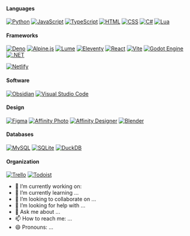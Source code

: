#### Languages
[![Python](https://img.shields.io/badge/Python-3776AB?logo=python&logoColor=fff)](#)
[![JavaScript](https://img.shields.io/badge/JavaScript-F7DF1E?logo=javascript&logoColor=000)](#)
[![TypeScript](https://img.shields.io/badge/TypeScript-3178C6?logo=typescript&logoColor=fff)](#)
[![HTML](https://img.shields.io/badge/HTML-%23E34F26.svg?logo=html5&logoColor=white)](#)
[![CSS](https://img.shields.io/badge/CSS-1572B6?logo=css3&logoColor=fff)](#)
[![C#](https://custom-icon-badges.demolab.com/badge/C%23-%23239120.svg?logo=cshrp&logoColor=white)](#)
[![Lua](https://img.shields.io/badge/Lua-%232C2D72.svg?logo=lua&logoColor=white)](#)


#### Frameworks
[![Deno](https://img.shields.io/badge/Deno-000?logo=deno&logoColor=fff)](#)
[![Alpine.js](https://img.shields.io/badge/Alpine.js-8BC0D0?logo=alpinedotjs&logoColor=fff)](#)
[![Lume](https://img.shields.io/badge/Lume-000000?logo=deno&logoColor=white)](#)
[![Eleventy](https://img.shields.io/badge/Eleventy-black?logo=eleventy)](#) 
[![React](https://img.shields.io/badge/React-%2320232a.svg?logo=react&logoColor=%2361DAFB)](#)
[![Vite](https://img.shields.io/badge/Vite-646CFF?logo=vite&logoColor=fff)](#)
[![Godot Engine](https://img.shields.io/badge/Godot-%23FFFFFF.svg?logo=godot-engine)](#)
[![.NET](https://img.shields.io/badge/.NET-512BD4?logo=dotnet&logoColor=fff)](#)


[![Netlify](https://img.shields.io/badge/Netlify-%23000000.svg?logo=netlify&logoColor=#00C7B7)](#)

#### Software
[![Obsidian](https://img.shields.io/badge/Obsidian-%23483699.svg?&logo=obsidian&logoColor=white)](#)
[![Visual Studio Code](https://custom-icon-badges.demolab.com/badge/Visual%20Studio%20Code-0078d7.svg?logo=vsc&logoColor=white)](#)

#### Design
[![Figma](https://img.shields.io/badge/Figma-F24E1E?logo=figma&logoColor=white)](#)
[![Affinity Photo](https://img.shields.io/badge/Affinity_Photo-7E4DD2?logo=affinity-photo&logoColor=white)](#)
[![Affinity Designer](https://img.shields.io/badge/Affinity_Designer-1B72BE?logo=affinity-designer&logoColor=white)](#)
[![Blender](https://img.shields.io/badge/Blender-%23F5792A.svg?logo=blender&logoColor=white)](#)

#### Databases
[![MySQL](https://img.shields.io/badge/MySQL-4479A1?logo=mysql&logoColor=fff)](#)
[![SQLite](https://img.shields.io/badge/SQLite-%2307405e.svg?logo=sqlite&logoColor=white)](#)
[![DuckDB](https://img.shields.io/badge/DuckDB-FACC15?logoColor=white&labelColor=181818)](#)

#### Organization
[![Trello](https://img.shields.io/badge/Trello-0052CC?logo=trello&logoColor=fff)](#)
[![Todoist](https://img.shields.io/badge/Todoist-E44332?logo=todoist&logoColor=white)](#)

- 🔭 I’m currently working on:
- 🌱 I’m currently learning ...
- 👯 I’m looking to collaborate on ...
- 🤔 I’m looking for help with ...
- 💬 Ask me about ...
- 📫 How to reach me: ...
- 😄 Pronouns: ...


<!--
**Vasdranna/Vasdranna** is a ✨ _special_ ✨ repository because its `README.md` (this file) appears on your GitHub profile.

Here are some ideas to get you started:

- 🔭 I’m currently working on ...
- 🌱 I’m currently learning ...
- 👯 I’m looking to collaborate on ...
- 🤔 I’m looking for help with ...
- 💬 Ask me about ...
- 📫 How to reach me: ...
- 😄 Pronouns: ...
- ⚡ Fun fact: ...
-->
